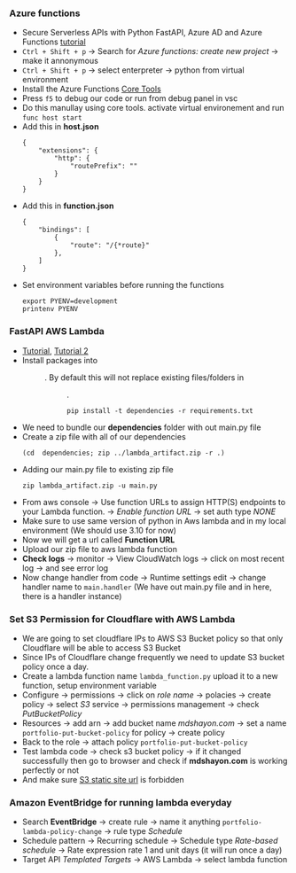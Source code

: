 ### Azure functions
 - Secure Serverless APIs with Python FastAPI, Azure AD and Azure Functions [tutorial](https://www.youtube.com/watch?v=CvG1UmYSiv4)
 - `Ctrl + Shift + p` -> Search for *Azure functions: create new project* -> make it annonymous
 - `Ctrl + Shift + p` -> select enterpreter -> python from virtual environment
 - Install the Azure Functions [Core Tools](https://learn.microsoft.com/en-us/azure/azure-functions/functions-run-local?tabs=linux%2Cisolated-process%2Cnode-v4%2Cpython-v2%2Chttp-trigger%2Ccontainer-apps&pivots=programming-language-python#install-the-azure-functions-core-tools)
 - Press `f5` to debug our code or run from debug panel in vsc 
 - Do this manullay using core tools. activate virtual environement and run `func host start`
 - Add this in **host.json**
    ```
    {
        "extensions": {
            "http": {
                "routePrefix": ""
            }
        }
    }
    ```
 - Add this in **function.json**
    ```
    {
        "bindings": [
            {
                "route": "/{*route}"
            },
        ]
    }
    ```
 - Set environment variables before running the functions
   ```
   export PYENV=development
   printenv PYENV
   ```


### FastAPI AWS Lambda
 - [Tutorial](https://www.youtube.com/watch?v=7-CvGFJNE_o), [Tutorial 2](https://www.youtube.com/watch?v=rpVLOVeky6A)
 - Install packages into <dir>. By default this will not replace existing files/folders in <dir>.
    ```
    pip install -t dependencies -r requirements.txt
    ```
 - We need to bundle our **dependencies** folder with out main.py file
 - Create a zip file with all of our dependencies 
    ```
    (cd  dependencies; zip ../lambda_artifact.zip -r .)
    ```
 - Adding our main.py file to existing zip file
    ```
    zip lambda_artifact.zip -u main.py
    ```
 - From aws console -> Use function URLs to assign HTTP(S) endpoints to your Lambda function. -> *Enable function URL* -> set auth type *NONE*
 - Make sure to use same version of python in Aws lambda and in my local environment (We should use 3.10 for now)
 - Now we will get a url called **Function URL** 
 - Upload our zip file to aws lambda function
 - **Check logs** -> monitor -> View CloudWatch logs -> click on most recent log -> and see error log
 - Now change handler from code -> Runtime settings edit -> change handler name to `main.handler` (We have out main.py file and in here, there is a handler instance)

### Set S3 Permission for Cloudflare with AWS Lambda
 - We are going to set cloudflare IPs to AWS S3 Bucket policy so that only Cloudflare will be able to access S3 Bucket
 - Since IPs of Cloudflare change frequently we need to update S3 bucket policy once a day.
 - Create a lambda function name `lambda_function.py` upload it to a new function, setup environment variable
 - Configure -> permissions -> click on *role name* -> polacies -> create policy -> select *S3* service -> permissions management -> check *PutBucketPolicy*
 - Resources -> add arn -> add bucket name *mdshayon.com* -> set a name `portfolio-put-bucket-policy` for policy -> create policy
 - Back to the role -> attach policy `portfolio-put-bucket-policy`
 - Test lambda code -> check s3 bucket policy -> if it changed successfully then go to browser and check if __mdshayon.com__ is working perfectly or not
 - And make sure [S3 static site url](portfolioBucketPolicyChange-role-5xfgr1g0) is forbidden

### Amazon EventBridge for running lambda everyday
 - Search **EventBridge** -> create rule -> name it anything `portfolio-lambda-policy-change` -> rule type *Schedule*
 - Schedule pattern -> Recurring schedule -> Schedule type *Rate-based schedule* -> Rate expression rate 1 and unit days (it will run once a day)
 - Target API *Templated Targets* -> AWS Lambda -> select lambda function


